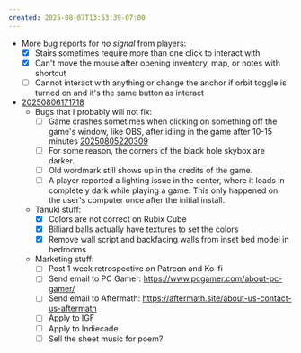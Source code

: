 ```yaml
---
created: 2025-08-07T13:53:39-07:00
---
```


- More bug reports for _no signal_ from players:
	- [x] Stairs sometimes require more than one click to interact with
	- [x] Can't move the mouse after opening inventory, map, or notes with shortcut
	- [ ] Cannot interact with anything or change the anchor if orbit toggle is turned on and it's the same button as interact
- [20250806171718](20250806171718.md)
	- Bugs that I probably will not fix:
		- [ ] Game crashes sometimes when clicking on something off the game's window, like OBS, after idling in the game after 10-15 minutes [20250805220309](20250805220309.md)
		- [ ] For some reason, the corners of the black hole skybox are darker.
		- [ ] Old wordmark still shows up in the credits of the game.
		- [ ] A player reported a lighting issue in the center, where it loads in completely dark while playing a game. This only happened on the user's computer once after the initial install.
	- Tanuki stuff:
		- [x] Colors are not correct on Rubix Cube
		- [x] Billiard balls actually have textures to set the colors
		- [x] Remove wall script and backfacing walls from inset bed model in bedrooms
	- Marketing stuff:
		- [ ] Post 1 week retrospective on Patreon and Ko-fi
		- [ ] Send email to PC Gamer: https://www.pcgamer.com/about-pc-gamer/
		- [ ] Send email to Aftermath: https://aftermath.site/about-us-contact-us-aftermath
		- [ ] Apply to IGF
		- [ ] Apply to Indiecade
		- [ ] Sell the sheet music for poem?
